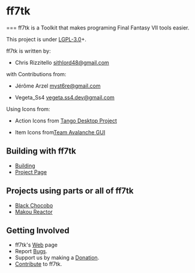# ff7tk
===
ff7tk is a Toolkit that makes programing Final Fantasy VII tools easier.

This project is under [LGPL-3.0]+.

ff7tk is written by:

 - Chris Rizzitello <sithlord48@gmail.com>

 with Contributions from: 

 - Jérôme Arzel <myst6re@gmail.com>

 - Vegeta_Ss4 <vegeta.ss4.dev@gmail.com>

 Using Icons from:

 - Action Icons from [Tango Desktop Project]

 - Item Icons from[Team Avalanche GUI]

## Building with ff7tk
 - [Building]
 - [Project Page]

## Projects using parts or all of ff7tk
 - [Black Chocobo]
 - [Makou Reactor]
 
## Getting Involved
 - ff7tk's [Web] page
 - Report [Bugs].
 - Support us by making a [Donation].
 - [Contribute] to ff7tk.

[Tango Desktop Project]:http://tango.freedesktop.org/Tango_Desktop_Project
[Team Avalanche GUI]:https://forums.qhimm.com/index.php?topic=18397
[Bugs]:https://github.com/sithlord48/ff7tk/issues
[Web]:https://github.com/sithlord48/ff7tk
[LGPL-3.0]:https://www.gnu.org/licenses/lgpl.html
[Project Page]:https://www.github.com/sithlord48/ff7tk
[Donation]:http://sourceforge.net/p/blackchocobo/donate/
[Black Chocobo]:https://github.com/sithlord48/blackchocobo
[Makou Reactor]:https://github.com/myst6re/makoureactor
[Building]:build.md
[Contribute]:CONTRIBUTING.md
